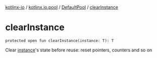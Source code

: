 [kotlinx-io](../../index.md) / [kotlinx.io.pool](../index.md) / [DefaultPool](index.md) / [clearInstance](./clear-instance.md)

# clearInstance

`protected open fun clearInstance(instance: T): T`

Clear [instance](clear-instance.md#kotlinx.io.pool.DefaultPool$clearInstance(kotlinx.io.pool.DefaultPool.T)/instance)'s state before reuse: reset pointers, counters and so on

